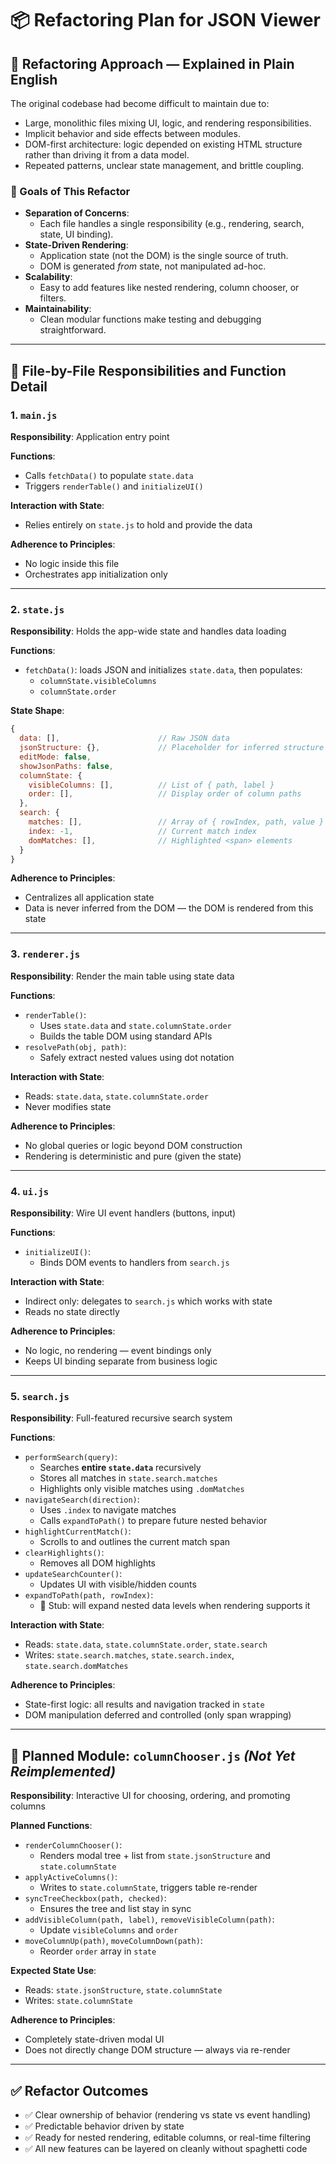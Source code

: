 
# 📦 Refactoring Plan for JSON Viewer

## 🧠 Refactoring Approach — Explained in Plain English

The original codebase had become difficult to maintain due to:

- Large, monolithic files mixing UI, logic, and rendering responsibilities.
- Implicit behavior and side effects between modules.
- DOM-first architecture: logic depended on existing HTML structure rather than driving it from a data model.
- Repeated patterns, unclear state management, and brittle coupling.

### 🎯 Goals of This Refactor

- **Separation of Concerns**:
  - Each file handles a single responsibility (e.g., rendering, search, state, UI binding).
- **State-Driven Rendering**:
  - Application state (not the DOM) is the single source of truth.
  - DOM is generated *from* state, not manipulated ad-hoc.
- **Scalability**:
  - Easy to add features like nested rendering, column chooser, or filters.
- **Maintainability**:
  - Clean modular functions make testing and debugging straightforward.

---

## 📁 File-by-File Responsibilities and Function Detail

### 1. `main.js`
**Responsibility**: Application entry point

**Functions**:
- Calls `fetchData()` to populate `state.data`
- Triggers `renderTable()` and `initializeUI()`

**Interaction with State**:
- Relies entirely on `state.js` to hold and provide the data

**Adherence to Principles**:
- No logic inside this file
- Orchestrates app initialization only

---

### 2. `state.js`
**Responsibility**: Holds the app-wide state and handles data loading

**Functions**:
- `fetchData()`: loads JSON and initializes `state.data`, then populates:
  - `columnState.visibleColumns`
  - `columnState.order`

**State Shape**:
```js
{
  data: [],                      // Raw JSON data
  jsonStructure: {},             // Placeholder for inferred structure
  editMode: false,
  showJsonPaths: false,
  columnState: {
    visibleColumns: [],          // List of { path, label }
    order: [],                   // Display order of column paths
  },
  search: {
    matches: [],                 // Array of { rowIndex, path, value }
    index: -1,                   // Current match index
    domMatches: [],              // Highlighted <span> elements
  }
}
```

**Adherence to Principles**:
- Centralizes all application state
- Data is never inferred from the DOM — the DOM is rendered from this state

---

### 3. `renderer.js`
**Responsibility**: Render the main table using state data

**Functions**:
- `renderTable()`:
  - Uses `state.data` and `state.columnState.order`
  - Builds the table DOM using standard APIs
- `resolvePath(obj, path)`:
  - Safely extract nested values using dot notation

**Interaction with State**:
- Reads: `state.data`, `state.columnState.order`
- Never modifies state

**Adherence to Principles**:
- No global queries or logic beyond DOM construction
- Rendering is deterministic and pure (given the state)

---

### 4. `ui.js`
**Responsibility**: Wire UI event handlers (buttons, input)

**Functions**:
- `initializeUI()`:
  - Binds DOM events to handlers from `search.js`

**Interaction with State**:
- Indirect only: delegates to `search.js` which works with state
- Reads no state directly

**Adherence to Principles**:
- No logic, no rendering — event bindings only
- Keeps UI binding separate from business logic

---

### 5. `search.js`
**Responsibility**: Full-featured recursive search system

**Functions**:
- `performSearch(query)`:
  - Searches **entire `state.data`** recursively
  - Stores all matches in `state.search.matches`
  - Highlights only visible matches using `.domMatches`
- `navigateSearch(direction)`:
  - Uses `.index` to navigate matches
  - Calls `expandToPath()` to prepare future nested behavior
- `highlightCurrentMatch()`:
  - Scrolls to and outlines the current match span
- `clearHighlights()`:
  - Removes all DOM highlights
- `updateSearchCounter()`:
  - Updates UI with visible/hidden counts
- `expandToPath(path, rowIndex)`:
  - 🔧 Stub: will expand nested data levels when rendering supports it

**Interaction with State**:
- Reads: `state.data`, `state.columnState.order`, `state.search`
- Writes: `state.search.matches`, `state.search.index`, `state.search.domMatches`

**Adherence to Principles**:
- State-first logic: all results and navigation tracked in `state`
- DOM manipulation deferred and controlled (only span wrapping)

---

## 🧭 Planned Module: `columnChooser.js` *(Not Yet Reimplemented)*

**Responsibility**: Interactive UI for choosing, ordering, and promoting columns

**Planned Functions**:
- `renderColumnChooser()`:
  - Renders modal tree + list from `state.jsonStructure` and `state.columnState`
- `applyActiveColumns()`:
  - Writes to `state.columnState`, triggers table re-render
- `syncTreeCheckbox(path, checked)`:
  - Ensures the tree and list stay in sync
- `addVisibleColumn(path, label)`, `removeVisibleColumn(path)`:
  - Update `visibleColumns` and `order`
- `moveColumnUp(path)`, `moveColumnDown(path)`:
  - Reorder `order` array in `state`

**Expected State Use**:
- Reads: `state.jsonStructure`, `state.columnState`
- Writes: `state.columnState`

**Adherence to Principles**:
- Completely state-driven modal UI
- Does not directly change DOM structure — always via re-render

---

## ✅ Refactor Outcomes

- ✅ Clear ownership of behavior (rendering vs state vs event handling)
- ✅ Predictable behavior driven by state
- ✅ Ready for nested rendering, editable columns, or real-time filtering
- ✅ All new features can be layered on cleanly without spaghetti code

